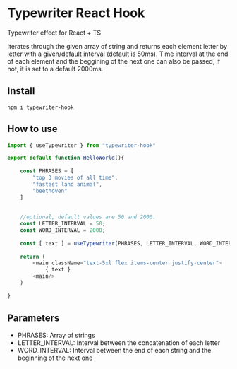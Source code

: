 # Typewriter React Hook

Typewriter effect for React + TS

Iterates through the given array of string and returns each element letter by letter with a given/default interval (default is 50ms). Time interval at the end of each element and the beggining of the next one can also be passed, if not, it is set to a default 2000ms.  

## Install

```
npm i typewriter-hook
```

## How to use
``` TypeScript
import { useTypewriter } from "typewriter-hook"

export default function HelloWorld(){
    
    const PHRASES = [
        "top 3 movies of all time",
        "fastest land animal",
        "beethoven"
    ]
    
    
    //optional, default values are 50 and 2000.
    const LETTER_INTERVAL = 50;
    const WORD_INTERVAL = 2000;
    
    const [ text ] = useTypewriter(PHRASES, LETTER_INTERVAL, WORD_INTERVAL )
    
    return (
        <main className="text-5xl flex items-center justify-center"> 
            { text }
        <main/>
    )
    
}
```

##

## Parameters

- PHRASES: Array of strings
- LETTER_INTERVAL: Interval between the concatenation of each letter
- WORD_INTERVAL: Interval between the end of each string and the beginning of the next one
